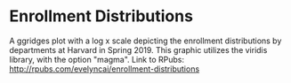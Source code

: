 # Enrollment Distributions
A ggridges plot with a log x scale depicting the enrollment distributions by departments at Harvard in Spring 2019. This graphic utilizes the viridis library, with the option "magma".
Link to RPubs: http://rpubs.com/evelyncai/enrollment-distributions
